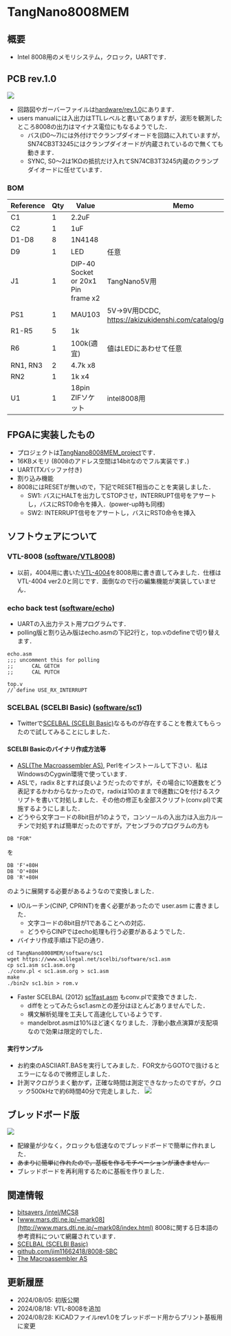 # TangNano8008MEM
## 概要
- Intel 8008用のメモリシステム，クロック，UARTです．

## PCB rev.1.0
![](../../images/tangnano8008mem_pcb.jpg)
- 回路図やガーバーファイルは[hardware/rev.1.0](hardware/rev.1.0/)にあります．
- users manualには入出力はTTLレベルと書いてありますが，波形を観測したところ8008の出力はマイナス電位にもなるようでした．
  - バス(D0〜7)には外付けでクランプダイオードを回路に入れていますが，SN74CB3T3245にはクランプダイオードが内蔵されているので無くても動きます．
  - SYNC, S0〜2は1KΩの抵抗だけ入れてSN74CB3T3245内蔵のクランプダイオードに任せています．
### BOM
|Reference          |Qty| Value          |Memo |
|-------------------|---|----------------|-----|
|C1                 |1  |2.2uF           |     |
|C2                 |1  |1uF             |     |
|D1-D8              |8  |1N4148          |     |
|D9                 |1  | LED      |任意     |
|J1                 |1  | DIP-40 Socket or 20x1 Pin frame x2  |TangNano5V用|
|PS1                |1  |MAU103          |5V→9V用DCDC,  https://akizukidenshi.com/catalog/g/g112176/ |
|R1-R5              |5  | 1k             |     |
|R6                 |1  | 100k(適宜)     | 値はLEDにあわせて任意|
|RN1, RN3           |2  | 4.7k x8       |     |
|RN2                |1  | 1k x4          |     |
|U1                 |1  | 18pin ZIFソケット |  intel8008用|

## FPGAに実装したもの
- プロジェクトは[TangNano8008MEM_project](TangNano8008MEM_project)です．
- 16KBメモリ (8008のアドレス空間は14bitなのでフル実装です．)
- UART(TXバッファ付き)
- 割り込み機能
- 8008にはRESETが無いので，下記でRESET相当のことを実装しました．
  - SW1: バスにHALTを出力してSTOPさせ，INTERRUPT信号をアサートし，バスにRST0命令を挿入．(power-up時も同様)
  - SW2: INTERRUPT信号をアサートし，バスにRST0命令を挿入

## ソフトウェアについて
### VTL-8008 ([software/VTL8008](software/VTL8008))
- 以前，4004用に書いた[VTL-4004](https://github.com/ryomuk/VTL4004)を8008用に書き直してみました．仕様はVTL-4004 ver2.0と同じです．面倒なので行の編集機能が実装していません．

### echo back test ([software/echo](software/echo))
- UARTの入出力テスト用プログラムです．
- polling版と割り込み版はecho.asmの下記2行と，top.vのdefineで切り替えます．
```
echo.asm
;;; uncomment this for polling
;;  	CAL GETCH
;;  	CAL PUTCH

top.v
//`define USE_RX_INTERRUPT
```

### SCELBAL (SCELBI Basic) ([software/sc1](software/sc1))
- Twitterで[SCELBAL (SCELBI Basic)](https://www.willegal.net/scelbi/scelbal.html)なるものが存在することを教えてもらったので試してみることにしました．

#### SCELBI Basicのバイナリ作成方法等
- [ASL(The Macroassembler AS)](http://john.ccac.rwth-aachen.de:8000/as/), Perlをインストールして下さい．私はWindowsのCygwin環境で使っています．
- ASLで，radix 8とすれば良いようだったのですが，その場合に10進数をどう表記するかわからなかったので，radixは10のままで8進数にQを付けるスクリプトを書いて対処しました．その他の修正も全部スクリプト(conv.pl)で実施するようにしました．
- どうやら文字コードの8bit目が1のようで，コンソールの入出力は入出力ルーチンで対処すれば簡単だったのですが，アセンブラのプログラムの方も
```
DB "FOR"
```
を
```
DB 'F'+80H
DB 'O'+80H
DB 'R'+80H
```
のように展開する必要があるようなので変換しました．
- I/Oルーチン(CINP, CPRINT)を書く必要があったので user.asm に書きました．
  - 文字コードの8bit目が1であることへの対応．
  - どうやらCINPではecho処理も行う必要があるようでした．
- バイナリ作成手順は下記の通り．
```
cd TangNano8008MEM/software/sc1
wget https://www.willegal.net/scelbi/software/sc1.asm
cp sc1.asm sc1.asm.org
./conv.pl < sc1.asm.org > sc1.asm
make
./bin2v sc1.bin > rom.v
```
- Faster SCELBAL (2012) [sc1fast.asm](https://www.willegal.net/scelbi/software/sc1fast.asm) もconv.plで変換できました．
  - diffをとってみたらsc1.asmとの差分はほとんどありませんでした．
  - 構文解析処理を工夫して高速化しているようです．
  - mandelbrot.asmは10%ほど速くなりました．浮動小数点演算が支配項なので効果は限定的でした．

#### 実行サンプル
- お約束のASCIIART.BASを実行してみました．FOR文からGOTOで抜けるとエラーになるので微修正しました．
- 計測マクロがうまく動かず，正確な時間は測定できなかったのですが，クロッ
ク500kHzで約6時間40分で完走しました．
![](../../images/asciiart_8008.png)

## ブレッドボード版
![](../../images/tangnano8008mem.jpg)
- 配線量が少なく，クロックも低速なのでブレッドボードで簡単に作れました．
 - ~~あまりに簡単に作れたので，基板を作るモチベーションが湧きません．~~
 - ブレッドボードを再利用するために基板を作りました．

## 関連情報
- [bitsavers /intel/MCS8](http://www.bitsavers.org/components/intel/MCS8/)
- [www.mars.dti.ne.jp/~mark08](http://www.mars.dti.ne.jp/~mark08/index.html) 8008に関する日本語の参考資料について網羅されています．
- [SCELBAL (SCELBI Basic)](https://www.willegal.net/scelbi/scelbal.html)
- [github.com/jim11662418/8008-SBC](https://github.com/jim11662418/8008-SBC)
- [The Macroassembler AS](http://john.ccac.rwth-aachen.de:8000/as/)

## 更新履歴
- 2024/08/05: 初版公開
- 2024/08/18: VTL-8008を追加
- 2024/08/28: KiCADファイルrev1.0をブレッドボード用からプリント基板用に変更

